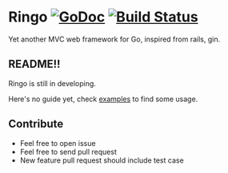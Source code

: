 # Ringo [![GoDoc](http://img.shields.io/badge/go-documentation-blue.svg?style=flat-square)](http://godoc.org/github.com/jjyr/ringo) [![Build Status](https://travis-ci.org/jjyr/ringo.svg?branch=master)](https://travis-ci.org/jjyr/ringo)

Yet another MVC web framework for Go, inspired from rails, gin.

## README!!

Ringo is still in developing.

Here's no guide yet, check [examples](examples) to find some usage.

## Contribute

* Feel free to open issue
* Feel free to send pull request
* New feature pull request should include test case

